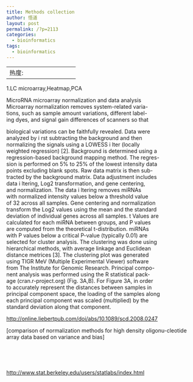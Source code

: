 ```yaml
---
title: Methods collection
author: 悟道
layout: post
permalink: /?p=2113
categories:
  - bioinformatics
tags:
  - bioinformatics
---
```

<table>
  <tr cellpadding=0><td>
    热度:
  </td><td cellpadding=0><img src='http://210.75.224.29/wordpress/wp-content/plugins/statpresscn/images/sun.gif' width=10 height=10 border=0 /></td><td cellpadding=0><img src='http://210.75.224.29/wordpress/wp-content/plugins/statpresscn/images/sun_dark.gif' width=10 height=10 border=0 /></td><td cellpadding=0><img src='http://210.75.224.29/wordpress/wp-content/plugins/statpresscn/images/sun_dark.gif' width=10 height=10 border=0 /></td><td cellpadding=0><img src='http://210.75.224.29/wordpress/wp-content/plugins/statpresscn/images/sun_dark.gif' width=10 height=10 border=0 /></td><td cellpadding=0><img src='http://210.75.224.29/wordpress/wp-content/plugins/statpresscn/images/sun_dark.gif' width=10 height=10 border=0 /></td></tr>
</table>

1.LC microarray,Heatmap,PCA

MicroRNA microarray normalization and data analysis  
Microarray normalization removes system-related varia-  
tions, such as sample amount variations, different label-  
ing dyes, and signal gain differences of scanners so that

biological variations can be faithfully revealed. Data were  
analyzed by i rst subtracting the background and then  
normalizing the signals using a LOWESS i lter (locally  
weighted regression) [2]. Background is determined using a  
regression-based background mapping method. The regres-  
sion is performed on 5% to 25% of the lowest intensity data  
points excluding blank spots. Raw data matrix is then sub-  
tracted by the background matrix. Data adjustment includes  
data i ltering, Log2 transformation, and gene centering,  
and normalization. The data i ltering removes miRNAs  
with normalized intensity values below a threshold value  
of 32 across all samples. Gene centering and normalization  
transform the Log2 values using the mean and the standard  
deviation of individual genes across all samples. t Values are  
calculated for each miRNA between groups, and P values  
are computed from the theoretical t-distribution. miRNAs  
with P values below a critical P-value (typically 0.01) are  
selected for cluster analysis. The clustering was done using  
hierarchical methods, with average linkage and Euclidean  
distance metrices [3]. The clustering plot was generated  
using TIGR MeV (Multiple Experimental Viewer) software  
from The Institute for Genomic Research. Principal compo-  
nent analysis was performed using the R statistical pack-  
age (cran.r-project.org) (Fig. 3A,B). For Figure 3A, in order  
to accurately represent the distances between samples in  
principal component space, the loading of the samples along  
each principal component was scaled (multiplied) by the  
standard deviation along that component.

<http://online.liebertpub.com/doi/abs/10.1089/scd.2008.0247>

[comparison of normalization methods for high density oligonu-cleotide array data based on variance and bias]

&nbsp;

&nbsp;

http://www.stat.berkeley.edu/users/statlabs/index.html
